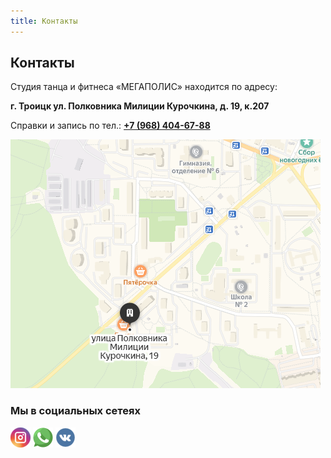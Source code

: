 ```yaml
---
title: Контакты
---
```


## Контакты

Студия танца и фитнеса «МЕГАПОЛИС» находится по адресу:

**г. Троицк ул. Полковника Милиции Курочкина, д. 19, к.207**

Справки и запись по тел.: **[+7 (968) 404-67-88](tel://+79684046788)**

![Карта](images/transfer.png "Карта")

### Мы в социальных сетеях

[![Instagram](images/instagram.png "Instagram")](http://instagram.com/megapolistro/)
[![WhatsApp](images/whatsapp.png "WhatsApp")](https://api.whatsapp.com/send?phone=79684046788)
[![VK](images/vk.png "VKontakte")](https://vk.com/megapolis_tro)
